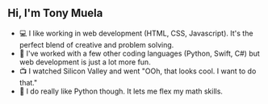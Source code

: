 ## Hi, I'm Tony Muela

- 💻 I like working in web development (HTML, CSS, Javascript). It's the perfect blend of creative and problem solving.
- 🐍 I've worked with a few other coding languages (Python, Swift, C#) but web development is just a lot more fun.
- 📺 I watched Silicon Valley and went "OOh, that looks cool. I want to do that."
- 🧮 I do really like Python though. It lets me flex my math skills.


